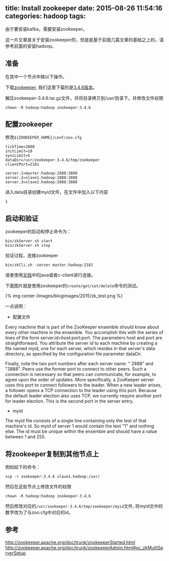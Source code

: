 title: Install zookeeper
date: 2015-08-26 11:54:16
categories: hadoop
tags:
---

由于要安装kafka，需要安装zookeeper。

这一片文章是关于安装zookeeper的，但是是基于前面几篇文章的基础之上的，请参考前面的安装hadoop。

## 准备

在其中一个节点中做以下操作。

下载[zookeeper](http://zookeeper.apache.org/releases.html), 我们这里下载的是[3.4.6版本](http://apache.mirror.cdnetworks.com/zookeeper/zookeeper-3.4.6/)。

解压zookeeper-3.4.6.tar.gz文件，并将目录拷贝到/usr/目录下。并修改文件权限
```
chown -R hadoop:hadoop zookeeper-3.4.6
```

<!-- more -->

## 配置zookeeper

修改`${ZOOKEEPER_HOME}/conf/zoo.cfg`
```
tickTime=2000
initLimit=10
syncLimit=5
dataDir=/usr/zookeeper-3.4.6/tmp/zookeeper
clientPort=2181

server.1=master.hadoop:2888:3888
server.2=slave1.hadoop:2888:3888
server.3=slave2.hadoop:2888:3888
```

进入data目录创建myid文件，在文件中加入以下内容
```
1
```

## 启动和验证

zookeeper的启动和停止命令为：
```
bin/zkServer.sh start
bin/zkServer.sh stop
```

验证过程，连接zookeeper
```
bin/zkCli.sh -server master.hadoop:2181
```

或者使用[文档](http://zookeeper.apache.org/doc/trunk/zookeeperAdmin.html#sc_zkMulitServerSetup)中的java或者c-client进行连接。

下面图片就是使用zookeeper的`create/get/set/delete`命令的测试。

{% img center /images/blogimages/2015/zk_test.png %}

一点说明：

* 配置文件

Every machine that is part of the ZooKeeper ensemble should know about every other machine in the ensemble. You accomplish this with the series of lines of the form server.id=host:port:port. The parameters host and port are straightforward. You attribute the server id to each machine by creating a file named myid, one for each server, which resides in that server's data directory, as specified by the configuration file parameter dataDir.

Finally, note the two port numbers after each server name: " 2888" and "3888". Peers use the former port to connect to other peers. Such a connection is necessary so that peers can communicate, for example, to agree upon the order of updates. More specifically, a ZooKeeper server uses this port to connect followers to the leader. When a new leader arises, a follower opens a TCP connection to the leader using this port. Because the default leader election also uses TCP, we currently require another port for leader election. This is the second port in the server entry.

* myid

The myid file consists of a single line containing only the text of that machine's id. So myid of server 1 would contain the text "1" and nothing else. The id must be unique within the ensemble and should have a value between 1 and 255.


## 将zookeeper复制到其他节点上
例如如下的命令：
```
scp -r zookeeper-3.4.6 slave1.hadoop:/usr/
```

然后在这些节点上修改文件的权限
```
chown -R hadoop:hadoop zookeeper-3.4.6
```

然后修改对应的`/usr/zookeeper-3.4.6/tmp/zookeeper/myid`文件, 将myid文中的数字改为了与zoo.cfg中对应的id。


## 参考
<http://zookeeper.apache.org/doc/trunk/zookeeperStarted.html>
<http://zookeeper.apache.org/doc/trunk/zookeeperAdmin.html#sc_zkMulitServerSetup>